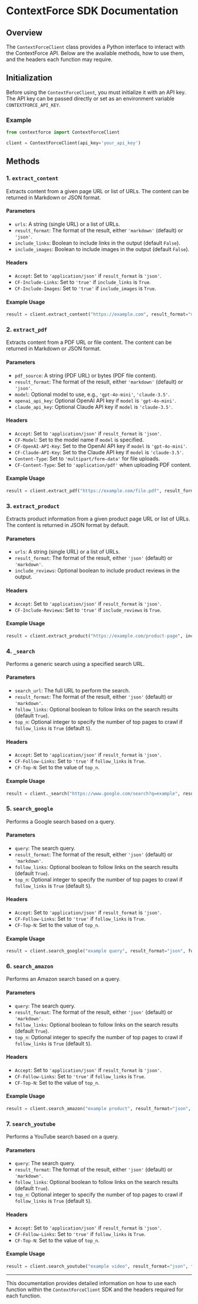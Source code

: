 # ContextForce SDK Documentation

## Overview

The `ContextForceClient` class provides a Python interface to interact with the ContextForce API. Below are the available methods, how to use them, and the headers each function may require.

## Initialization

Before using the `ContextForceClient`, you must initialize it with an API key. The API key can be passed directly or set as an environment variable `CONTEXTFORCE_API_KEY`.

### Example
```python
from contextforce import ContextForceClient

client = ContextForceClient(api_key='your_api_key')
```

## Methods

### 1. `extract_content`

Extracts content from a given page URL or list of URLs. The content can be returned in Markdown or JSON format.

#### Parameters
- `urls`: A string (single URL) or a list of URLs.
- `result_format`: The format of the result, either `'markdown'` (default) or `'json'`.
- `include_links`: Boolean to include links in the output (default `False`).
- `include_images`: Boolean to include images in the output (default `False`).

#### Headers
- `Accept`: Set to `'application/json'` if `result_format` is `'json'`.
- `CF-Include-Links`: Set to `'true'` if `include_links` is `True`.
- `CF-Include-Images`: Set to `'true'` if `include_images` is `True`.

#### Example Usage
```python
result = client.extract_content("https://example.com", result_format="markdown", include_links=True)
```

### 2. `extract_pdf`

Extracts content from a PDF URL or file content. The content can be returned in Markdown or JSON format.

#### Parameters
- `pdf_source`: A string (PDF URL) or bytes (PDF file content).
- `result_format`: The format of the result, either `'markdown'` (default) or `'json'`.
- `model`: Optional model to use, e.g., `'gpt-4o-mini'`, `'claude-3.5'`.
- `openai_api_key`: Optional OpenAI API key if `model` is `'gpt-4o-mini'`.
- `claude_api_key`: Optional Claude API key if `model` is `'claude-3.5'`.

#### Headers
- `Accept`: Set to `'application/json'` if `result_format` is `'json'`.
- `CF-Model`: Set to the model name if `model` is specified.
- `CF-OpenAI-API-Key`: Set to the OpenAI API key if `model` is `'gpt-4o-mini'`.
- `CF-Claude-API-Key`: Set to the Claude API key if `model` is `'claude-3.5'`.
- `Content-Type`: Set to `'multipart/form-data'` for file uploads.
- `CF-Content-Type`: Set to `'application/pdf'` when uploading PDF content.

#### Example Usage
```python
result = client.extract_pdf("https://example.com/file.pdf", result_format="markdown", model="gpt-4o-mini")
```

### 3. `extract_product`

Extracts product information from a given product page URL or list of URLs. The content is returned in JSON format by default.

#### Parameters
- `urls`: A string (single URL) or a list of URLs.
- `result_format`: The format of the result, either `'json'` (default) or `'markdown'`.
- `include_reviews`: Optional boolean to include product reviews in the output.

#### Headers
- `Accept`: Set to `'application/json'` if `result_format` is `'json'`.
- `CF-Include-Reviews`: Set to `'true'` if `include_reviews` is `True`.

#### Example Usage
```python
result = client.extract_product("https://example.com/product-page", include_reviews=True)
```

### 4. `_search`

Performs a generic search using a specified search URL.

#### Parameters
- `search_url`: The full URL to perform the search.
- `result_format`: The format of the result, either `'json'` (default) or `'markdown'`.
- `follow_links`: Optional boolean to follow links on the search results (default `True`).
- `top_n`: Optional integer to specify the number of top pages to crawl if `follow_links` is `True` (default `5`).

#### Headers
- `Accept`: Set to `'application/json'` if `result_format` is `'json'`.
- `CF-Follow-Links`: Set to `'true'` if `follow_links` is `True`.
- `CF-Top-N`: Set to the value of `top_n`.

#### Example Usage
```python
result = client._search("https://www.google.com/search?q=example", result_format="json", follow_links=True, top_n=5)
```

### 5. `search_google`

Performs a Google search based on a query.

#### Parameters
- `query`: The search query.
- `result_format`: The format of the result, either `'json'` (default) or `'markdown'`.
- `follow_links`: Optional boolean to follow links on the search results (default `True`).
- `top_n`: Optional integer to specify the number of top pages to crawl if `follow_links` is `True` (default `5`).

#### Headers
- `Accept`: Set to `'application/json'` if `result_format` is `'json'`.
- `CF-Follow-Links`: Set to `'true'` if `follow_links` is `True`.
- `CF-Top-N`: Set to the value of `top_n`.

#### Example Usage
```python
result = client.search_google("example query", result_format="json", follow_links=True, top_n=5)
```

### 6. `search_amazon`

Performs an Amazon search based on a query.

#### Parameters
- `query`: The search query.
- `result_format`: The format of the result, either `'json'` (default) or `'markdown'`.
- `follow_links`: Optional boolean to follow links on the search results (default `True`).
- `top_n`: Optional integer to specify the number of top pages to crawl if `follow_links` is `True` (default `5`).

#### Headers
- `Accept`: Set to `'application/json'` if `result_format` is `'json'`.
- `CF-Follow-Links`: Set to `'true'` if `follow_links` is `True`.
- `CF-Top-N`: Set to the value of `top_n`.

#### Example Usage
```python
result = client.search_amazon("example product", result_format="json", follow_links=True, top_n=5)
```

### 7. `search_youtube`

Performs a YouTube search based on a query.

#### Parameters
- `query`: The search query.
- `result_format`: The format of the result, either `'json'` (default) or `'markdown'`.
- `follow_links`: Optional boolean to follow links on the search results (default `True`).
- `top_n`: Optional integer to specify the number of top pages to crawl if `follow_links` is `True` (default `5`).

#### Headers
- `Accept`: Set to `'application/json'` if `result_format` is `'json'`.
- `CF-Follow-Links`: Set to `'true'` if `follow_links` is `True`.
- `CF-Top-N`: Set to the value of `top_n`.

#### Example Usage
```python
result = client.search_youtube("example video", result_format="json", follow_links=True, top_n=5)
```

---

This documentation provides detailed information on how to use each function within the `ContextForceClient` SDK and the headers required for each function.



